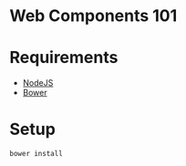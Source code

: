 Web Components 101
==================

# Requirements

- [NodeJS](http://nodejs.org/)
- [Bower](http://bower.io/)

# Setup

```bash
bower install
```